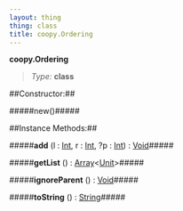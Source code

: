 ```yaml
---
layout: thing
thing: class
title: coopy.Ordering
---
```

**coopy.Ordering**



> *Type:* **class**



##Constructor:##

#####new()#####



##Instance Methods:##


#####**add** (l : <a href="../Int.html" class="type">Int</a>, r : <a href="../Int.html" class="type">Int</a>, ?p : <a href="../Int.html" class="type">Int</a>) : <a href="../Void.html" class="type">Void</a>#####




#####**getList** () : <a href="../Array.html" class="type">Array</a>&lt;<a href="../coopy/Unit.html" class="type">Unit</a>&gt;#####




#####**ignoreParent** () : <a href="../Void.html" class="type">Void</a>#####




#####**toString** () : <a href="../String.html" class="type">String</a>#####




